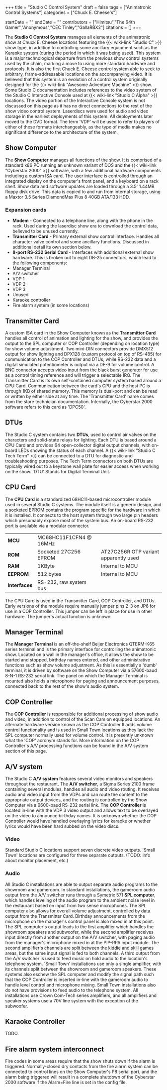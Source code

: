 +++
title = "Studio C Control System"
draft = false
tags = ["Animatronic Control Systems"]
categories = ["Chuck E. Cheese's"]


startDate = ""
endDate = ""
contributors = ["Himitsu","The 64th Gamer","Anonymous","CEC Tinley","GallaRBX2"]
citations = []
+++

The **Studio C Control System** manages all elements of the animatronic show at Chuck E. Cheese locations featuring the {{< wiki-link "Studio C" >}} show type, in addition to controlling some ancillary equipment such as the Karaoke system (during the period in which it was being used). This system is a major technological departure from the previous show control systems used by the chain, marking a move to using more standard hardware and protocols. It is also the first Chuck E. Cheese control system able to seek to arbitrary, frame-addressable locations on the accompanying video. It is believed that this system is an evolution of a control system originally designed for the {{< wiki-link "Awesome Adventure Machine" >}} show. Some Studio C documentation includes references to the video system of the Studio C Interactive Console used at {{< wiki-link "Studio C Alpha" >}} locations. The video portion of the Interactive Console system is not discussed on this page as it has no direct connections to the rest of the show video control system. Laserdiscs were used for audio and video storage in the earliest deployments of this system. All deployments later moved to the DVD format. The term 'VDP' will be used to refer to players of either of these formats interchangeably, as the type of media makes no significant difference to the architecture of the system.

## Show Computer

The **Show Computer** manages all functions of the show. It is comprised of a standard x86 PC running an unknown variant of DOS and the {{< wiki-link "Cyberstar 2000" >}} software, with a few additional hardware components including a custom ISA card. The user interface is controlled through an integrated display on the computer's front panel, and a keyboard on a rack shelf. Show data and software updates are loaded through a 3.5' 1.44MB floppy disk drive. This data is copied to and run from internal storage, using a Maxtor 3.5 Series DiamondMax Plus 8 40GB ATA/133 HDD.

### Expansion cards

- **Modem** - Connected to a telephone line, along with the phone in the rack. Used during the laserdisc show era to download the control data, believed to be unused currently.
- **Transmitter Card** - Primary external show control interface. Handles all character valve control and some ancillary functions. Discussed in additional detail its own section below.
- **8-port RS-232 Serial Card** - Interfaces with additional external show hardware. This is broken out to eight DB-25 connectors, which lead to the following components:
- Manager Terminal
- A/V switcher
- VDP 1
- VDP 2
- VDP 3
- Unused
- Karaoke controller
- Fire alarm system (in some locations)

## Transmitter Card

A custom ISA card in the Show Computer known as the **Transmitter Card** handles all control of animation and lighting for the show, and provides the output to the SPL computer or COP Controller (depending on location type) for show volume adjustment. Two mini-DIN connectors provide DMX512 output for show lighting and DPX128 (custom protocol on top of RS-485) for communication to the COP Controller and DTUs, while RS-232 data and a digital simulated potentiometer is output via a DE-9 for volume control. A BNC connector accepts video input from the black burst generator for use as a control timing reference and will trigger a selectable IRQ. The Transmitter Card is its own self-contained computer system based around a CPU Card. Communication between the card's CPU and the host PC is through 1KB of shared memory. This memory is dual-port and can be read or written by either side at any time. The 'Transmitter Card' name comes from the store technician documentation. Internally, the Cyberstar 2000 software refers to this card as 'DPC50'.

## DTUs

The Studio C system contains two **DTUs**, used to control air valves on the characters and solid-state relays for lighting. Each DTU is based around a CPU Card and provides 64 open-collector digital output channels, with on-board LEDs showing the status of each channel. A {{< wiki-link "Studio C Tech Term" >}} can be connected to a DTU for diagnostic and troubleshooting purposes. The Tech Term connectors on both DTUs are typically wired out to a keystone wall plate for easier access when working on the show. 'DTU' Stands for Digital Terminal Unit.

## CPU Card

The **CPU Card** is a standardized 68HC11-based microcontroller module used in several Studio C systems. The module itself is a generic design, and a socketed EPROM contains the program specific for the hardware in which it is installed. It connects to the host system through two large pin headers which presumably expose most of the system bus. An on-board RS-232 port is available via a modular connector.

|                |                        |                                       |
|----------------|------------------------|---------------------------------------|
| **MCU**        | MC68HC11F1CFN4 @ 16MHz |                                       |
| **ROM**        | Socketed 27C256 EPROM  | AT27C256R OTP variant apparently used |
| **RAM**        | 1KByte                 | Internal to MCU                       |
| **EEPROM**     | 512 bytes              | Internal to MCU                       |
| **Interfaces** | RS-232, raw system bus |                                       |

The CPU Card is used in the Transmitter Card, COP Controller, and DTUs. Early versions of the module require manually jumper pins 2-3 on JP6 for use in a COP Controller. This jumper can be left in place for use in other hardware. The jumper's actual function is unknown.

## Manager Terminal

The **Manager Terminal** is an off-the-shelf Beijer Electronics QTERM-K65 series terminal and is the primary interface for controlling the animatronic show. Located on a wall in the manager's office, it allows the show to be started and stopped, birthday names entered, and other administrative functions such as show volume adjustment. As this is essentially a 'dumb' terminal, it is driven by software on the Show Computer via a 57600-baud 8-N-1 RS-232 serial link. The panel on which the Manager Terminal is mounted also holds a microphone for paging and announcement purposes, connected back to the rest of the show's audio system.

## COP Controller

The **COP Controller** is responsible for additional processing of show audio and video, in addition to control of the Scan Cam on equipped locations. An alternate hardware version known as the COP Controller II adds volume control functionality and is used in Small Town locations as they lack the SPL computer normally used for volume control. It is presently unknown what the 'COP' acronym stands for. More information on the COP Controller's A/V processing functions can be found in the A/V system section of this page.

## A/V system

The Studio C **A/V system** features several video monitors and speakers throughout the restaurant. The **A/V switcher**, a Sigma Series 2100 frame containing several modules, handles all audio and video routing. It receives audio and video input from the VDPs and can route the content to the appropriate output devices, and the routing is controlled by the Show Computer via a 9600-baud RS-232 serial link. The **COP Controller** is located in-line with the VDP 3 video output and allows text to be overlayed on the video to announce birthday names. It is unknown whether the COP Controller would have handled overlaying lyrics for karaoke or whether lyrics would have been hard subbed on the video discs.

### Video

Standard Studio C locations support seven discrete video outputs. 'Small Town' locations are configured for three separate outputs. (TODO: info about monitor placement, etc.)

### Audio

All Studio C installations are able to output separate audio programs to the showroom and gameroom. In standard installations, the gameroom audio output from the A/V switcher runs through a Symetrix 571 **SPL computer**, which handles leveling of the audio program to the ambient noise level in the restaurant based on input from two sense microphones. The SPL computer also allows for overall volume adjustment, controlled by data output from the Transmitter Card. Birthday announcements from the microphone on the manager's control panel is also mixed in at this point. The SPL computer's output leads to the first amplifier which handles the showroom speakers and subwoofer, while the second amplifier receives input directly from another output on the A/V switcher, with paging audio from the manager's microphone mixed in at the PIP-RPA input module. The second amplifier's channels are split between the kiddie and skill games areas, but the same input signal is fed to both channels. A third output from the A/V switcher is used to feed music on hold audio to the location's telephone system. 'Small Town' installations use only a single amplifier, with its channels split between the showroom and gameroom speakers. These systems also eschew the SPL computer and modify the signal path such that the COP Controller is inserted in-line with the gameroom audio to handle level control and microphone mixing. Small Town installations also do not have provisions to feed audio to the telephone system. All installations use Crown Com-Tech series amplifiers, and all amplifiers and speaker systems use a 70V line system with the exception of the subwoofer.

## Karaoke Controller

TODO.

## Fire alarm system interconnect

Fire codes in some areas require that the show shuts down if the alarm is triggered. Normally-closed dry contacts from the fire alarm system can be connected to control lines on the Show Computer's P8 serial port, and the alarm being triggered will result in a complete shutdown of the Cyberstar 2000 software if the Alarm=Fire line is set in the config file.
